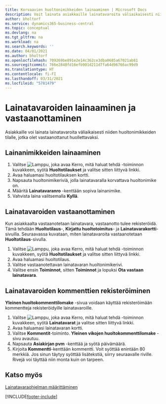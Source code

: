 ```yaml
---
title: Korvaavien huoltonimikkeiden lainaaminen | Microsoft Docs
description: Voit lainata asiakkaille lainatavaroita väliaikaisesti niiden huoltonimikkeiden tilalle, jotka olet vastaanottanut huollettavaksi.
author: bholtorf
ms.service: dynamics365-business-central
ms.topic: conceptual
ms.devlang: na
ms.tgt_pltfrm: na
ms.workload: na
ms.search.keywords: ''
ms.date: 04/01/2021
ms.author: bholtorf
ms.openlocfilehash: 709269be891e2e14c362ce3dba0685a67021ab81
ms.sourcegitcommit: 766e2840fd16efb901d211d7fa64d96766ac99d9
ms.translationtype: HT
ms.contentlocale: fi-FI
ms.lasthandoff: 03/31/2021
ms.locfileid: "5781479"
---
```

# <a name="lend-and-receive-loaners"></a>Lainatavaroiden lainaaminen ja vastaanottaminen
Asiakkaille voi lainata lainatavaroita väliaikaisesti niiden huoltonimikkeiden tilalle, jotka olet vastaanottanut huollettavaksi.  
  
## <a name="to-lend-a-loaner-item"></a>Lainanimikkeiden lainaaminen    
1. Valitse ![Lamppu, joka avaa Kerro, mitä haluat tehdä -toiminnon](media/ui-search/search_small.png "Kerro, mitä haluat tehdä") kuvakkeen, syötä **Huoltotilaukset** ja valitse sitten liittyvä linkki.  
2. Avaa haluamasi huoltotilauksen kortti.  
3. Napsauta huoltonimikeriviä, jolla lainatavaralla korvattava huoltonimike on.  
4. Määritä **Lainatavaranro** -kenttään sopiva lainanimike.  
5. Vahvista laina valitsemalla **Kyllä**.  

## <a name="to-receive-a-loaner"></a>Lainatavaroiden vastaanottaminen  
Kun asiakkaalta vastaanotetaan lainatavara, vastaanotto tulee rekisteröidä. Tämä tehdään **Huoltotilaus**-, **Kirjattu huoltotoimitus**- ja **Lainatavarakortti**-sivuilla. Seuraavassa kuvataan, miten lainatavaroita vastaanotetaan **Huoltotilaus**-sivulla.  
  
1. Valitse ![Lamppu, joka avaa Kerro, mitä haluat tehdä -toiminnon](media/ui-search/search_small.png "Kerro, mitä haluat tehdä") kuvakkeen, syötä **Huoltotilaukset** ja valitse sitten liittyvä linkki.  
2. Avaa haluamasi huoltotilaus.  
3. Valitse vastaanotettavan lainatavaran huoltonimikerivi.  
4. Valitse ensin **Toiminnot**, sitten **Toiminnot** ja lopuksi **Ota vastaan lainatavara**.  

## <a name="to-register-loaner-comments"></a>Lainatavaroiden kommenttien rekisteröiminen  
**Yleinen huoltokommenttilomake** -sivua voidaan käyttää rekisteröimään kommentteja rekisteröidyille lainatavaroille.  
  
1. Valitse ![Lamppu, joka avaa Kerro, mitä haluat tehdä -toiminnon](media/ui-search/search_small.png "Kerro, mitä haluat tehdä") kuvakkeen, syötä **Lainatavarat** ja valitse sitten liittyvä linkki.  
2. Avaa haluamasi lainatavaran kortti.  
3. Valitse **Kommentit**-toiminto. **Yleinen vikojen huoltokommenttilomake** -sivu avautuu.  
4. Napsauta **Asiakirjan pvm** -kenttää ja syötä päivämäärä.  
5. Kirjoita **Kommentti**-kenttään kommentti. Voit syöttää enintään 80 merkkiä. Jos sinun täytyy syöttää lisätekstiä, siirry seuraavalle riville. Rivejä voi täyttää niin monta kuin on tarpeen.  
  
## <a name="see-also"></a>Katso myös  
[Lainatavaraohjelman määrittäminen](service-how-setup-loaner-program.md)   


[!INCLUDE[footer-include](includes/footer-banner.md)]